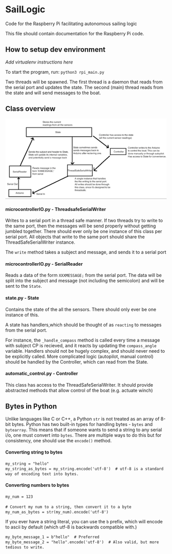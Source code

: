 # SailLogic
Code for the Raspberry Pi facilitating autonomous sailing logic 

This file should contain documentation for the Raspberry Pi code.

## How to setup dev environment
_Add virtualenv instructions here_

To start the program, run:
`python3 rpi_main.py`

Two threads will be spawned. The first thread is a daemon that reads from the serial port and updates the state. The second (main) thread reads from the state and will send messages to the boat.

## Class overview
![class-diagram](./img/class_diagram_v1.png)

#### microcontrollerIO.py - ThreadsafeSerialWriter
Writes to a serial port in a thread safe manner. If two threads try to write to the same port, then the messages will be send properly without getting jumbled together. There should ever only be one instance of this class per serial port. All objects that write to the same port should share the ThreadSafeSerialWriter instance. 

The `write` method takes a subject and message, and sends it to a serial port

#### microcontrollerIO.py - SerialReader
Reads a data of the form `XXXMESSAGE;` from the serial port. The data will be split into the subject and message (not including the semicolon) and will be sent to the `State`.

#### state.py - State
Contains the state of the all the sensors. There should only ever be one instance of this.
        
A state has handlers,which should be thought of as `reacting` to messages from the serial port.

For instance, the `_handle_compass` method is called every time a message with subject CP is recieved, and it reacts by updating the `compass_angle` variable. Handlers should not be hugely complex, and should never need to be explicitly called. More complicated logic (autopilot, manual control) should be handled by the Controller, which can read from the State.


#### automatic\_control.py - Controller
This class has access to the ThreadSafeSerialWriter. It should provide abstracted methods that allow control of the boat (e.g. actuate winch)

## Bytes in Python
Unlike languages like C or C++, a Python `str` is not treated as an array of 8-bit bytes. Python has two built-in types for handling bytes - `bytes` and `bytearray`. This means that if someone wants to send a string to any serial i/o, one must convert into `bytes`. There are multiple ways to do this but for consistency, one should use the `encode()` method.

#### Converting string to bytes
```
my_string = "hello"
my_string_as_bytes = my_string.encode('utf-8')  # utf-8 is a standard way of encoding text into bytes.
```

#### Converting numbers to bytes
```
my_num = 123

# Convert my num to a string, then convert it to a byte
my_num_as_bytes = str(my_num).encode('utf-8')
```

If you ever have a string literal, you can use the `b` prefix, which will encode to ascii by default (which utf-8 is backwards compatible with.)

```
my_byte_message_1 = b"hello"  # Preferred
my_byte_message_2 = "hello".encode('utf-8')  # Also valid, but more tedious to write.
```
